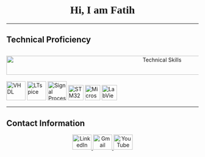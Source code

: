 <h1 align="center" style="font-family: 'Times New Roman', serif; font-weight: bold;">Hi, I am Fatih</h1>

---

## **Technical Proficiency**
<p align="center" style="font-family: 'Times New Roman', serif; font-size: 30px;">
  <!-- Centered Icons from skillicons.dev -->
  <div align="center">
    <img src="https://skillicons.dev/icons?i=c,cpp,cs,python,mysql,matlab,arduino,raspberrypi,vscode,git,github,word,excel,ppt" width="800" height="50" alt="Technical Skills">
  </div>
  <br>
  
  <!-- Additional Icons -->
  <img src="https://avatars.githubusercontent.com/u/21169439?s=280&v=4" width="50" alt="VHDL">
  <img src="https://i.redd.it/x6gnx2y78vy51.png" width="50" alt="LTspice">
  <img src="https://banner2.cleanpng.com/20180330/tde/avicp1c36.webp" height="50" width="50" alt="Signal Processing">
  <img src="https://wiki.st.com/stm32mpu/nsfr_img_auth.php/archive/c/c5/20211105095744%21ST_logo.png" height="40" alt="STM32">
  <img src="https://upload.wikimedia.org/wikipedia/commons/thumb/0/0e/Microsoft_365_%282022%29.svg/800px-Microsoft_365_%282022%29.svg.png" height="40" alt="Microsoft Office">
  <img src="https://www.svgrepo.com/show/306316/labview.svg" height="40" alt="LabView">
</p>

---

## **Contact Information**
<p align="center">
  <a href="https://linkedin.com/in/mfatihg">
    <img src="https://upload.wikimedia.org/wikipedia/commons/thumb/c/ca/LinkedIn_logo_initials.png/600px-LinkedIn_logo_initials.png?20140125013055" width="50" height="40" alt="LinkedIn">
  </a>
  <a href="mailto:fatihgogus3@gmail.com">
    <img src="https://upload.wikimedia.org/wikipedia/commons/thumb/7/7e/Gmail_icon_%282020%29.svg/2560px-Gmail_icon_%282020%29.svg.png" width="50" height="40" alt="Gmail">
  </a>
  <a href="https://youtube.com/c/MehmetFatihGöğüş">
    <img src="https://upload.wikimedia.org/wikipedia/commons/e/ef/Youtube_logo.png" width="50" height="40" alt="YouTube">
  </a>
</p>
